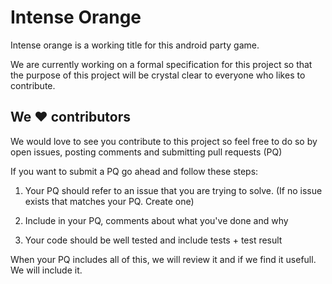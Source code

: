 # Intense Orange

Intense orange is a working title for this android party game.

We are currently working on a formal specification for this project so that the purpose of this project will be crystal clear to everyone who likes to contribute.

## We ❤ contributors 

We would love to see you contribute to this project so feel free to do so by open issues, posting comments and submitting pull requests (PQ)

If you want to submit a PQ go ahead and follow these steps:

1. Your PQ should refer to an issue that you are trying to solve. (If no issue exists that matches your PQ. Create one)

2. Include in your PQ, comments about what you've done and why

3. Your code should be well tested and include tests + test result

When your PQ includes all of this, we will review it and if we find it usefull. We will include it.
